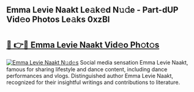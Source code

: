 ## Emma Levie Naakt Le𝚊k𝚎d N𝚞𝚍e - Part-dUP Vid𝚎o Photos Le𝚊ks 0xzBI

# <h2><a href="http://fb3xk1.evod.top/?m=Emma+Levie+Naakt">🔗 👉🔴 Emma Levie Naakt Vid𝚎o Ph𝚘t𝚘s</a></h2>

[![Emma Levie Naakt N𝚞d𝚎s](https://i.imgur.com/8V9OHl7.gif)](http://fb3xk1.evod.top/?m=Emma+Levie+Naakt)
Social media sensation Emma Levie Naakt, famous for sharing lifestyle and dance content, including dance performances and vlogs. Distinguished author Emma Levie Naakt, recognized for their insightful writings and contributions to literature. 
